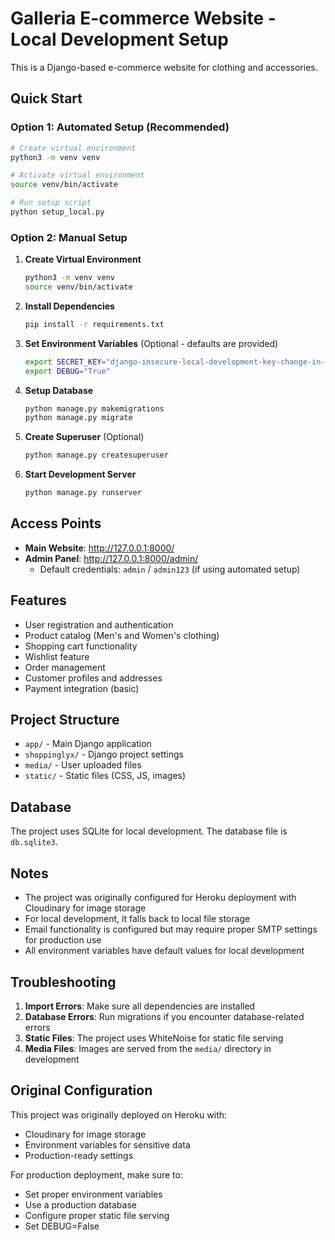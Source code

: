 # Galleria E-commerce Website - Local Development Setup

This is a Django-based e-commerce website for clothing and accessories.

## Quick Start

### Option 1: Automated Setup (Recommended)
```bash
# Create virtual environment
python3 -m venv venv

# Activate virtual environment
source venv/bin/activate

# Run setup script
python setup_local.py
```

### Option 2: Manual Setup

1. **Create Virtual Environment**
   ```bash
   python3 -m venv venv
   source venv/bin/activate
   ```

2. **Install Dependencies**
   ```bash
   pip install -r requirements.txt
   ```

3. **Set Environment Variables** (Optional - defaults are provided)
   ```bash
   export SECRET_KEY="django-insecure-local-development-key-change-in-production"
   export DEBUG="True"
   ```

4. **Setup Database**
   ```bash
   python manage.py makemigrations
   python manage.py migrate
   ```

5. **Create Superuser** (Optional)
   ```bash
   python manage.py createsuperuser
   ```

6. **Start Development Server**
   ```bash
   python manage.py runserver
   ```

## Access Points

- **Main Website**: http://127.0.0.1:8000/
- **Admin Panel**: http://127.0.0.1:8000/admin/
  - Default credentials: `admin` / `admin123` (if using automated setup)

## Features

- User registration and authentication
- Product catalog (Men's and Women's clothing)
- Shopping cart functionality
- Wishlist feature
- Order management
- Customer profiles and addresses
- Payment integration (basic)

## Project Structure

- `app/` - Main Django application
- `shoppinglyx/` - Django project settings
- `media/` - User uploaded files
- `static/` - Static files (CSS, JS, images)

## Database

The project uses SQLite for local development. The database file is `db.sqlite3`.

## Notes

- The project was originally configured for Heroku deployment with Cloudinary for image storage
- For local development, it falls back to local file storage
- Email functionality is configured but may require proper SMTP settings for production use
- All environment variables have default values for local development

## Troubleshooting

1. **Import Errors**: Make sure all dependencies are installed
2. **Database Errors**: Run migrations if you encounter database-related errors
3. **Static Files**: The project uses WhiteNoise for static file serving
4. **Media Files**: Images are served from the `media/` directory in development

## Original Configuration

This project was originally deployed on Heroku with:
- Cloudinary for image storage
- Environment variables for sensitive data
- Production-ready settings

For production deployment, make sure to:
- Set proper environment variables
- Use a production database
- Configure proper static file serving
- Set DEBUG=False
